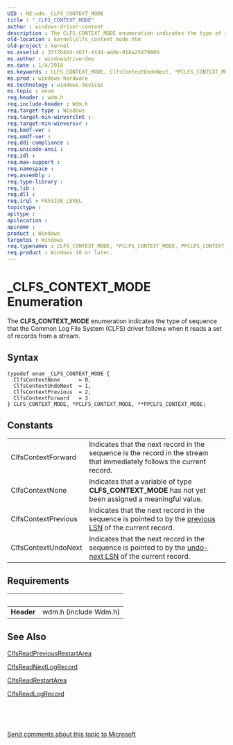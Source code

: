 ```yaml
---
UID : NE:wdm._CLFS_CONTEXT_MODE
title : "_CLFS_CONTEXT_MODE"
author : windows-driver-content
description : The CLFS_CONTEXT_MODE enumeration indicates the type of sequence that the Common Log File System (CLFS) driver follows when it reads a set of records from a stream.
old-location : kernel\clfs_context_mode.htm
old-project : kernel
ms.assetid : 35f2b42d-d67f-4fd4-adde-918a2587980b
ms.author : windowsdriverdev
ms.date : 1/4/2018
ms.keywords : CLFS_CONTEXT_MODE, ClfsContextUndoNext, *PCLFS_CONTEXT_MODE, kernel.clfs_context_mode, wdm/ClfsContextPrevious, wdm/PPCLFS_CONTEXT_MODE, ClfsContextNone, wdm/ClfsContextForward, PCLFS_CONTEXT_MODE enumeration pointer [Kernel-Mode Driver Architecture], ClfsContextPrevious, PPCLFS_CONTEXT_MODE, _CLFS_CONTEXT_MODE, CLFS_CONTEXT_MODE enumeration [Kernel-Mode Driver Architecture], wdm/CLFS_CONTEXT_MODE, wdm/ClfsContextNone, wdm/PCLFS_CONTEXT_MODE, sysenum_b51a934c-9174-4607-8da9-22c7ecf56730.xml, PCLFS_CONTEXT_MODE, PPCLFS_CONTEXT_MODE enumeration pointer [Kernel-Mode Driver Architecture], ClfsContextForward, wdm/ClfsContextUndoNext
ms.prod : windows-hardware
ms.technology : windows-devices
ms.topic : enum
req.header : wdm.h
req.include-header : Wdm.h
req.target-type : Windows
req.target-min-winverclnt : 
req.target-min-winversvr : 
req.kmdf-ver : 
req.umdf-ver : 
req.ddi-compliance : 
req.unicode-ansi : 
req.idl : 
req.max-support : 
req.namespace : 
req.assembly : 
req.type-library : 
req.lib : 
req.dll : 
req.irql : PASSIVE_LEVEL
topictype : 
apitype : 
apilocation : 
apiname : 
product : Windows
targetos : Windows
req.typenames : CLFS_CONTEXT_MODE, *PCLFS_CONTEXT_MODE, PPCLFS_CONTEXT_MODE
req.product : Windows 10 or later.
---
```


# _CLFS_CONTEXT_MODE Enumeration
The <b>CLFS_CONTEXT_MODE</b> enumeration indicates the type of sequence that the Common Log File System (CLFS) driver follows when it reads a set of records from a stream.

## Syntax
````
typedef enum _CLFS_CONTEXT_MODE { 
  ClfsContextNone      = 0,
  ClfsContextUndoNext  = 1,
  ClfsContextPrevious  = 2,
  ClfsContextForward   = 3
} CLFS_CONTEXT_MODE, *PCLFS_CONTEXT_MODE, **PPCLFS_CONTEXT_MODE;
````

## Constants

<table>

<tr>
<td>ClfsContextForward</td>
<td>Indicates that the next record in the sequence is the record in the stream that immediately follows the current record.</td>
</tr>

<tr>
<td>ClfsContextNone</td>
<td>Indicates that a variable of type <b>CLFS_CONTEXT_MODE</b> has not yet been assigned a meaningful value.</td>
</tr>

<tr>
<td>ClfsContextPrevious</td>
<td>Indicates that the next record in the sequence is pointed to by the <a href="https://msdn.microsoft.com/4637fa0c-2f19-4f0c-bf13-f4ccac2e7284">previous LSN</a> of the current record.</td>
</tr>

<tr>
<td>ClfsContextUndoNext</td>
<td>Indicates that the next record in the sequence is pointed to by the <a href="https://msdn.microsoft.com/4637fa0c-2f19-4f0c-bf13-f4ccac2e7284">undo-next LSN</a> of the current record.</td>
</tr>
</table>


## Requirements
| &nbsp; | &nbsp; |
| ---- |:---- |
| **Header** | wdm.h (include Wdm.h) |

## See Also

<a href="..\wdm\nf-wdm-clfsreadpreviousrestartarea.md">ClfsReadPreviousRestartArea</a>

<a href="..\wdm\nf-wdm-clfsreadnextlogrecord.md">ClfsReadNextLogRecord</a>

<a href="..\wdm\nf-wdm-clfsreadrestartarea.md">ClfsReadRestartArea</a>

<a href="..\wdm\nf-wdm-clfsreadlogrecord.md">ClfsReadLogRecord</a>

 

 

<a href="mailto:wsddocfb@microsoft.com?subject=Documentation%20feedback [kernel\kernel]:%20CLFS_CONTEXT_MODE enumeration%20 RELEASE:%20(1/4/2018)&amp;body=%0A%0APRIVACY STATEMENT%0A%0AWe use your feedback to improve the documentation. We don't use your email address for any other purpose, and we'll remove your email address from our system after the issue that you're reporting is fixed. While we're working to fix this issue, we might send you an email message to ask for more info. Later, we might also send you an email message to let you know that we've addressed your feedback.%0A%0AFor more info about Microsoft's privacy policy, see http://privacy.microsoft.com/en-us/default.aspx." title="Send comments about this topic to Microsoft">Send comments about this topic to Microsoft</a>